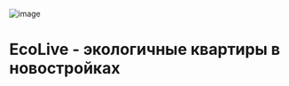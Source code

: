 ![image](https://github.com/user-attachments/assets/ce4bc6f1-b937-43d6-9826-85cf381f0b79)


# EcoLive - экологичные квартиры в новостройках
